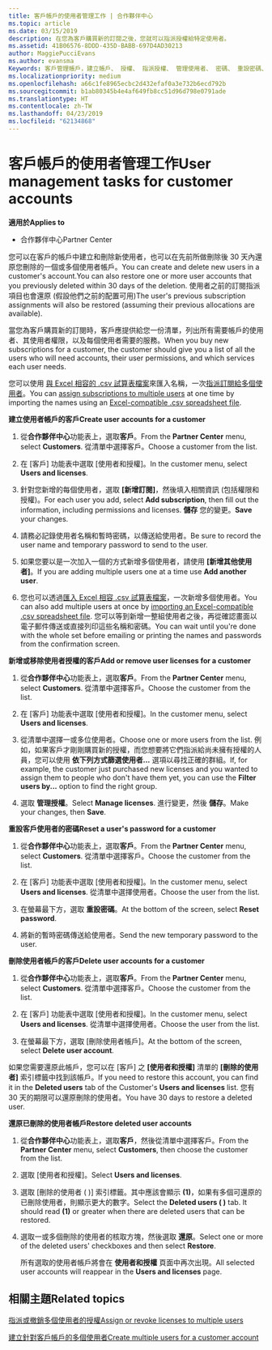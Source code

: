 ```yaml
---
title: 客戶帳戶的使用者管理工作 | 合作夥伴中心
ms.topic: article
ms.date: 03/15/2019
description: 在您為客戶購買新的訂閱之後，您就可以指派授權給特定使用者。
ms.assetid: 41B06576-8DDD-435D-BABB-697D4AD30213
author: MaggiePucciEvans
ms.author: evansma
Keywords: 客戶管理帳戶，建立帳戶、 授權、 指派授權、 管理使用者、 密碼、 重設密碼、 變更密碼
ms.localizationpriority: medium
ms.openlocfilehash: a66c1fe8965ecbc2d432efaf0a3e732b6ecd792b
ms.sourcegitcommit: b1ab80345b4e4af649fb8cc51d96d798e0791ade
ms.translationtype: HT
ms.contentlocale: zh-TW
ms.lasthandoff: 04/23/2019
ms.locfileid: "62134868"
---
```

# <a name="user-management-tasks-for-customer-accounts"></a><span data-ttu-id="06a87-104">客戶帳戶的使用者管理工作</span><span class="sxs-lookup"><span data-stu-id="06a87-104">User management tasks for customer accounts</span></span>

<span data-ttu-id="06a87-105">**適用於**</span><span class="sxs-lookup"><span data-stu-id="06a87-105">**Applies to**</span></span>

-  <span data-ttu-id="06a87-106">合作夥伴中心</span><span class="sxs-lookup"><span data-stu-id="06a87-106">Partner Center</span></span>



<span data-ttu-id="06a87-107">您可以在客戶的帳戶中建立和刪除新使用者，也可以在先前所做刪除後 30 天內還原您刪除的一個或多個使用者帳戶。</span><span class="sxs-lookup"><span data-stu-id="06a87-107">You can create and delete new users in a customer's account.You can also restore one or more user accounts that you previously deleted within 30 days of the deletion.</span></span> <span data-ttu-id="06a87-108">使用者之前的訂閱指派項目也會還原 (假設他們之前的配置可用)</span><span class="sxs-lookup"><span data-stu-id="06a87-108">The user's previous subscription assignments will also be restored (assuming their previous allocations are available).</span></span>

<span data-ttu-id="06a87-109">當您為客戶購買新的訂閱時，客戶應提供給您一份清單，列出所有需要帳戶的使用者、其使用者權限，以及每個使用者需要的服務。</span><span class="sxs-lookup"><span data-stu-id="06a87-109">When you buy new subscriptions for a customer,  the customer should give you a list of all the users who will need accounts, their user permissions, and which services each user needs.</span></span>  

<span data-ttu-id="06a87-110">您可以使用 [與 Excel 相容的 .csv 試算表檔案](adding-multiple-users-to-a-customer-account.md)來匯入名稱，一次[指派訂閱給多個使用者](bulk-license-provisioning-for-multiple-users.md)。</span><span class="sxs-lookup"><span data-stu-id="06a87-110">You can [assign subscriptions to multiple users](bulk-license-provisioning-for-multiple-users.md) at one time by importing the names using an [Excel-compatible .csv spreadsheet file](adding-multiple-users-to-a-customer-account.md).</span></span>

<a href="" id="createuseraccounts"></a>
<span data-ttu-id="06a87-111">**建立使用者帳戶的客戶**</span><span class="sxs-lookup"><span data-stu-id="06a87-111">**Create user accounts for a customer**</span></span>

1.  <span data-ttu-id="06a87-112">從**合作夥伴中心**功能表上，選取**客戶**。</span><span class="sxs-lookup"><span data-stu-id="06a87-112">From the **Partner Center** menu, select **Customers**.</span></span> <span data-ttu-id="06a87-113">從清單中選擇客戶。</span><span class="sxs-lookup"><span data-stu-id="06a87-113">Choose a customer from the list.</span></span>

2.  <span data-ttu-id="06a87-114">在 \[客戶\] 功能表中選取 \[使用者和授權\]。</span><span class="sxs-lookup"><span data-stu-id="06a87-114">In the customer menu, select **Users and licenses**.</span></span>

3.  <span data-ttu-id="06a87-115">針對您新增的每個使用者，選取 **\[新增訂閱\]**，然後填入相關資訊 (包括權限和授權)。</span><span class="sxs-lookup"><span data-stu-id="06a87-115">For each user you add, select **Add subscription**, then fill out the information, including permissions and licenses.</span></span> <span data-ttu-id="06a87-116">**儲存** 您的變更。</span><span class="sxs-lookup"><span data-stu-id="06a87-116">**Save** your changes.</span></span>

4.  <span data-ttu-id="06a87-117">請務必記錄使用者名稱和暫時密碼，以傳送給使用者。</span><span class="sxs-lookup"><span data-stu-id="06a87-117">Be sure to record the user name and temporary password to send to the user.</span></span> 

5.  <span data-ttu-id="06a87-118">如果您要以是一次加入一個的方式新增多個使用者，請使用 **\[新增其他使用者\]**。</span><span class="sxs-lookup"><span data-stu-id="06a87-118">If you are adding multiple users one at a time use **Add another user**.</span></span> 

6. <span data-ttu-id="06a87-119">您也可以透過[匯入 Excel 相容 .csv 試算表檔案](adding-multiple-users-to-a-customer-account.md)，一次新增多個使用者。</span><span class="sxs-lookup"><span data-stu-id="06a87-119">You can also add multiple users at once by [importing an Excel-compatible .csv spreadsheet file](adding-multiple-users-to-a-customer-account.md).</span></span> <span data-ttu-id="06a87-120">您可以等到新增一整組使用者之後，再從確認畫面以電子郵件傳送或直接列印這些名稱和密碼。</span><span class="sxs-lookup"><span data-stu-id="06a87-120">You can wait until you're done with the whole set before emailing or printing the names and passwords from the confirmation screen.</span></span>

<a href="" id="userlicensing"></a>
<span data-ttu-id="06a87-121">**新增或移除使用者授權的客戶**</span><span class="sxs-lookup"><span data-stu-id="06a87-121">**Add or remove user licenses for a customer**</span></span>

1.  <span data-ttu-id="06a87-122">從**合作夥伴中心**功能表上，選取**客戶**。</span><span class="sxs-lookup"><span data-stu-id="06a87-122">From the **Partner Center** menu, select **Customers**.</span></span> <span data-ttu-id="06a87-123">從清單中選擇客戶。</span><span class="sxs-lookup"><span data-stu-id="06a87-123">Choose the customer from the list.</span></span>

2.  <span data-ttu-id="06a87-124">在 \[客戶\] 功能表中選取 \[使用者和授權\]。</span><span class="sxs-lookup"><span data-stu-id="06a87-124">In the customer menu, select **Users and licenses**.</span></span>

3.  <span data-ttu-id="06a87-125">從清單中選擇一或多位使用者。</span><span class="sxs-lookup"><span data-stu-id="06a87-125">Choose one or more users from the list.</span></span> <span data-ttu-id="06a87-126">例如，如果客戶才剛剛購買新的授權，而您想要將它們指派給尚未擁有授權的人員，您可以使用 **依下列方式篩選使用者...** 選項以尋找正確的群組。</span><span class="sxs-lookup"><span data-stu-id="06a87-126">If, for example, the customer just purchased new licenses and you wanted to assign them to people who don't have them yet, you can use the **Filter users by...** option to find the right group.</span></span>

4.  <span data-ttu-id="06a87-127">選取 **管理授權**。</span><span class="sxs-lookup"><span data-stu-id="06a87-127">Select **Manage licenses**.</span></span> <span data-ttu-id="06a87-128">進行變更，然後 **儲存**。</span><span class="sxs-lookup"><span data-stu-id="06a87-128">Make your changes, then **Save**.</span></span>

<a href="" id="resetpassword"></a>
<span data-ttu-id="06a87-129">**重設客戶使用者的密碼**</span><span class="sxs-lookup"><span data-stu-id="06a87-129">**Reset a user's password for a customer**</span></span>

1.  <span data-ttu-id="06a87-130">從**合作夥伴中心**功能表上，選取**客戶**。</span><span class="sxs-lookup"><span data-stu-id="06a87-130">From the **Partner Center** menu, select **Customers**.</span></span> <span data-ttu-id="06a87-131">從清單中選擇客戶。</span><span class="sxs-lookup"><span data-stu-id="06a87-131">Choose the customer from the list.</span></span>

2.  <span data-ttu-id="06a87-132">在 \[客戶\] 功能表中選取 \[使用者和授權\]。</span><span class="sxs-lookup"><span data-stu-id="06a87-132">In the customer menu, select **Users and licenses**.</span></span> <span data-ttu-id="06a87-133">從清單中選擇使用者。</span><span class="sxs-lookup"><span data-stu-id="06a87-133">Choose the user from the list.</span></span>

3.  <span data-ttu-id="06a87-134">在螢幕最下方，選取 **重設密碼**。</span><span class="sxs-lookup"><span data-stu-id="06a87-134">At the bottom of the screen, select **Reset password**.</span></span> 

4.  <span data-ttu-id="06a87-135">將新的暫時密碼傳送給使用者。</span><span class="sxs-lookup"><span data-stu-id="06a87-135">Send the new temporary password to the user.</span></span>

<a href="" id="deleteuseraccounts"></a>
<span data-ttu-id="06a87-136">**刪除使用者帳戶的客戶**</span><span class="sxs-lookup"><span data-stu-id="06a87-136">**Delete user accounts for a customer**</span></span>

1.  <span data-ttu-id="06a87-137">從**合作夥伴中心**功能表上，選取**客戶**。</span><span class="sxs-lookup"><span data-stu-id="06a87-137">From the **Partner Center** menu, select **Customers**.</span></span> <span data-ttu-id="06a87-138">從清單中選擇客戶。</span><span class="sxs-lookup"><span data-stu-id="06a87-138">Choose the customer from the list.</span></span>

2.  <span data-ttu-id="06a87-139">在 \[客戶\] 功能表中選取 \[使用者和授權\]。</span><span class="sxs-lookup"><span data-stu-id="06a87-139">In the customer menu, select **Users and licenses**.</span></span> <span data-ttu-id="06a87-140">從清單中選擇使用者。</span><span class="sxs-lookup"><span data-stu-id="06a87-140">Choose the user from the list.</span></span>

3.  <span data-ttu-id="06a87-141">在螢幕最下方，選取 \[刪除使用者帳戶\]。</span><span class="sxs-lookup"><span data-stu-id="06a87-141">At the bottom of the screen, select **Delete user account**.</span></span>

<span data-ttu-id="06a87-142">如果您需要還原此帳戶，您可以在 \[客戶\] 之 **\[使用者和授權\]** 清單的 **\[刪除的使用者\]** 索引標籤中找到該帳戶。</span><span class="sxs-lookup"><span data-stu-id="06a87-142">If you need to restore this account, you can find it in the **Deleted users** tab of the Customer's **Users and licenses** list.</span></span> <span data-ttu-id="06a87-143">您有 30 天的期限可以還原刪除的使用者。</span><span class="sxs-lookup"><span data-stu-id="06a87-143">You have 30 days to restore a deleted user.</span></span>

<a href="" id="restoreuseraccounts"></a>
<span data-ttu-id="06a87-144">**還原已刪除的使用者帳戶**</span><span class="sxs-lookup"><span data-stu-id="06a87-144">**Restore deleted user accounts**</span></span>

1.  <span data-ttu-id="06a87-145">從**合作夥伴中心**功能表上，選取**客戶**，然後從清單中選擇客戶。</span><span class="sxs-lookup"><span data-stu-id="06a87-145">From the **Partner Center** menu, select **Customers**, then choose the customer from the list.</span></span>

2.  <span data-ttu-id="06a87-146">選取 \[使用者和授權\]。</span><span class="sxs-lookup"><span data-stu-id="06a87-146">Select **Users and licenses**.</span></span>

3.  <span data-ttu-id="06a87-147">選取 \[刪除的使用者 ( )\] 索引標籤。其中應該會顯示 **(1)**，如果有多個可還原的已刪除使用者，則顯示更大的數字。</span><span class="sxs-lookup"><span data-stu-id="06a87-147">Select the **Deleted users ( )** tab. It should read **(1)** or greater when there are deleted users that can be restored.</span></span>

4.  <span data-ttu-id="06a87-148">選取一或多個刪除的使用者的核取方塊，然後選取 **還原**。</span><span class="sxs-lookup"><span data-stu-id="06a87-148">Select one or more of the deleted users' checkboxes and then select **Restore**.</span></span>

    <span data-ttu-id="06a87-149">所有選取的使用者帳戶將會在 **使用者和授權** 頁面中再次出現。</span><span class="sxs-lookup"><span data-stu-id="06a87-149">All selected user accounts will reappear in the **Users and licenses** page.</span></span>

## <a name="related-topics"></a><span data-ttu-id="06a87-150">相關主題</span><span class="sxs-lookup"><span data-stu-id="06a87-150">Related topics</span></span>


[<span data-ttu-id="06a87-151">指派或撤銷多個使用者的授權</span><span class="sxs-lookup"><span data-stu-id="06a87-151">Assign or revoke licenses to multiple users</span></span>](bulk-license-provisioning-for-multiple-users.md)

[<span data-ttu-id="06a87-152">建立針對客戶帳戶的多個使用者</span><span class="sxs-lookup"><span data-stu-id="06a87-152">Create multiple users for a customer account</span></span>](adding-multiple-users-to-a-customer-account.md)

 

 



